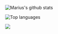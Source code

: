  ![Marius's github stats](https://github-readme-stats.vercel.app/api?username=mmargowski&count_private=true&show_icons=true)

![Top languages](https://github-readme-stats.vercel.app/api/top-langs/?username=mmargowski&hide=DIGITAL%20COMMAND%20LANGUAGE&layout=compact&show_icons=true&count_private=true)

<img src="https://komarev.com/ghpvc/?username=mmargowski&color=blue&style=flat-square" align="left"/>
